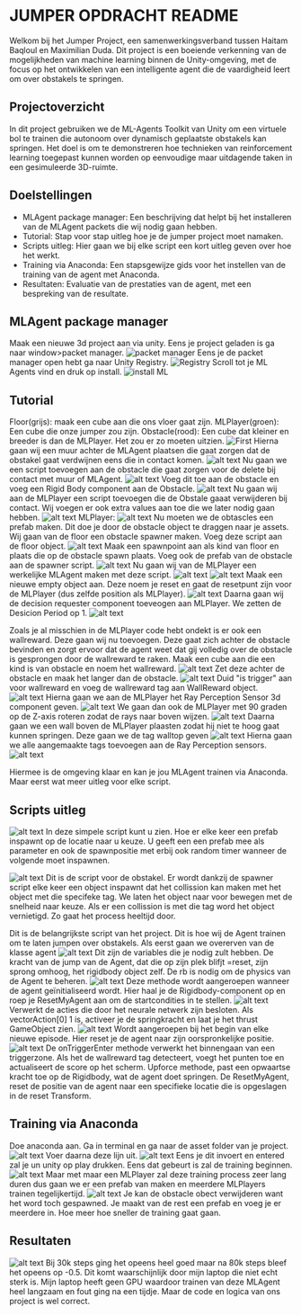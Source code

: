 # JUMPER OPDRACHT README

Welkom bij het Jumper Project, een samenwerkingsverband tussen Haitam Baqloul en Maximilian Duda. Dit project is een boeiende verkenning van de mogelijkheden van machine learning binnen de Unity-omgeving, met de focus op het ontwikkelen van een intelligente agent die de vaardigheid leert om over obstakels te springen.

## Projectoverzicht

In dit project gebruiken we de ML-Agents Toolkit van Unity om een virtuele bol te trainen die autonoom over dynamisch geplaatste obstakels kan springen. Het doel is om te demonstreren hoe technieken van reinforcement learning toegepast kunnen worden op eenvoudige maar uitdagende taken in een gesimuleerde 3D-ruimte.

## Doelstellingen

- MLAgent package manager: Een beschrijving dat helpt bij het installeren van de MLAgent packets die wij nodig gaan hebben.
- Tutorial: Stap voor stap uitleg hoe je de jumper project moet namaken.
- Scripts uitleg: Hier gaan we bij elke script een kort uitleg geven over hoe het werkt.
- Training via Anaconda: Een stapsgewijze gids voor het instellen van de training van de agent met Anaconda.
- Resultaten: Evaluatie van de prestaties van de agent, met een bespreking van de resultate.

## MLAgent package manager

Maak een nieuwe 3d project aan via unity. Eens je project geladen is ga naar window>packet manager.
![packet manager](image.png)
Eens je de packet manager open hebt ga naar Unity Registry.
![Registry](image-1.png)
Scroll tot je ML Agents vind en druk op install.
![install ML](image-2.png)

## Tutorial

Floor(grijs): maak een cube aan die ons vloer gaat zijn.
MLPlayer(groen): Een cube die onze jumper zou zijn.
Obstacle(rood): Een cube dat kleiner en breeder is dan de MLPlayer.
Het zou er zo moeten uitzien.
![First](image-3.png)
Hierna gaan wij een muur achter de MLAgent plaatsen die gaat zorgen dat de obstakel gaat verdwijnen eens die in contact komen.
![alt text](image-4.png)
Nu gaan we een script toevoegen aan de obstacle die gaat zorgen voor de delete bij contact met muur of MLAgent.
![alt text](image-5.png)
Voeg dit toe aan de obstacle en voeg een Rigid Body component aan de Obstacle.
![alt text](image-6.png)
Nu gaan wij aan de MLPlayer een script toevoegen die de Obstale gaaat verwijderen bij contact. Wij voegen er ook extra values aan toe die we later nodig gaan hebben.
![alt text](image-7.png)
MLPlayer:
![alt text](image-8.png)
Nu moeten we de obtascles een prefab maken. Dit doe je door de obstacle object te draggen naar je assets.
Wij gaan van de floor een obstacle spawner maken. Voeg deze script aan de floor object.
![alt text](image-9.png)
Maak een spawnpoint aan als kind van floor en plaats die op de obstacle spawn plaats.
Voeg ook de prefab van de obstacle aan de spawner script.
![alt text](image-10.png)
Nu gaan wij van de MLPlayer een werkelijke MLAgent maken met deze script.
![alt text](image-11.png)
![alt text](image-12.png)
Maak een nieuwe empty object aan. Deze noem je reset en gaat de resetpunt zijn voor de MLPlayer (dus zelfde position als MLPlayer).
![alt text](image-13.png)
Daarna gaan wij de decision requester component toeveogen aan MLPlayer. We zetten de Desicion Period op 1.
![alt text](image-14.png)

Zoals je al misschien in de MLPlayer code hebt ondekt is er ook een wallreward. Deze gaan wij nu toevoegen. Deze gaat zich achter de obstacle bevinden en zorgt ervoor dat de agent weet dat gij volledig over de obstacle is gesprongen door de wallreward te raken.
Maak een cube aan die een kind is van obstacle en noem het wallreward.
![alt text](image-15.png)
Zet deze achter de obstacle en maak het langer dan de obstacle.
![alt text](image-16.png)
Duid "is trigger" aan voor wallreward en voeg de wallreward tag aan WallReward object.
![alt text](image-17.png)
Hierna gaan we aan de MLPlayer het Ray Perception Sensor 3d component geven.
![alt text](image-18.png)
We gaan dan ook de MLPlayer met 90 graden op de Z-axis roteren zodat de rays naar boven wijzen.
![alt text](image-19.png)
Daarna gaan we een wall boven de MLPlayer plaasten zodat hij niet te hoog gaat kunnen springen. Deze gaan we de tag walltop geven
![alt text](image-20.png)
Hierna gaan we alle aangemaakte tags toevoegen aan de Ray Perception sensors.
![alt text](image-21.png)

Hiermee is de omgeving klaar en kan je jou MLAgent trainen via Anaconda. Maar eerst wat meer uitleg voor elke script.

## Scripts uitleg

![alt text](image-26.png)
In deze simpele script kunt u zien. Hoe er elke keer een prefab inspawnt op de locatie naar u keuze. U geeft een een prefab mee als parameter en ook de spawnpositie met erbij ook random timer wanneer de volgende moet inspawnen.

![alt text](image-27.png)
Dit is de script voor de obstakel. Er wordt dankzij de spawner script elke keer een object inspawnt dat het collission kan maken met het object met die specifeke tag. We laten het object naar voor bewegen met de snelheid naar keuze. Als er een collission is met die tag word het object vernietigd. Zo gaat het process heeltijd door.

Dit is de belangrijkste script van het project. Dit is hoe wij de Agent trainen om te laten jumpen over obstakels.
Als eerst gaan we overerven van de klasse agent
![alt text](image-28.png)
Dit zijn de variables die je nodig zult hebben. De kracht van de jump van de Agent, dat die op zijn plek blifjt =reset, zijn sprong omhoog, het rigidbody object zelf. De rb is nodig om de physics van de Agent te beheren.
![alt text](image-29.png)
Deze methode wordt aangeroepen wanneer de agent geïnitialiseerd wordt. Hier haal je de Rigidbody-component op en roep je ResetMyAgent aan om de startcondities in te stellen.
![alt text](image-30.png)
Verwerkt de acties die door het neurale netwerk zijn besloten. Als vectorAction[0] 1 is, activeer je de springkracht en laat je het thrust GameObject zien.
![alt text](image-31.png)
Wordt aangeroepen bij het begin van elke nieuwe episode. Hier reset je de agent naar zijn oorspronkelijke positie.
![alt text](image-32.png)
De onTriggerEnter methode verwerkt het binnengaan van een triggerzone. Als het de wallreward tag detecteert, voegt het punten toe en actualiseert de score op het scherm.
Upforce methode, past een opwaartse kracht toe op de Rigidbody, wat de agent doet springen.
De ResetMyAgent, reset de positie van de agent naar een specifieke locatie die is opgeslagen in de reset Transform.

## Training via Anaconda

Doe anaconda aan. Ga in terminal en ga naar de asset folder van je project.
![alt text](image-22.png)
Voer daarna deze lijn uit.
![alt text](image-23.png)
Eens je dit invoert en entered zal je un unity op play drukken. Eens dat gebeurt is zal de training beginnen.
![alt text](image-24.png)
Maar met maar een MLPlayer zal deze training process zeer lang duren dus gaan we er een prefab van maken en meerdere MLPlayers trainen tegelijkertijd.
![alt text](image-25.png)
Je kan de obstacle obect verwijderen want het word toch gespawned. Je maakt van de rest een prefab en voeg je er meerdere in. Hoe meer hoe sneller de training gaat gaan.

## Resultaten

![alt text](image-33.png)
Bij 30k steps ging het opeens heel goed maar na 80k steps bleef het opeens op -0.5. Dit komt waarschijnlijk door mijn laptop die niet echt sterk is. Mijn laptop heeft geen GPU waardoor trainen van deze MLAgent heel langzaam en fout ging na een tijdje. Maar de code en logica van ons project is wel correct.
